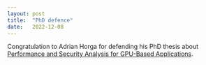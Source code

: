 ```yaml
---
layout: post
title:  "PhD defence"
date:   2022-12-08
---
```


<p class="intro"><span class="dropcap">C</span>ongratulation to Adrian Horga for defending his PhD thesis about <a href="https://liu.diva-portal.org/smash/record.jsf?dswid=-2162&pid=diva2%3A1706950&c=7&searchType=SIMPLE&language=en&query=Adrian+Horga&af=%5B%5D&aq=%5B%5B%5D%5D&aq2=%5B%5B%5D%5D&aqe=%5B%5D&noOfRows=50&sortOrder=author_sort_asc&sortOrder2=title_sort_asc&onlyFullText=false&sf=all">Performance and Security Analysis for GPU-Based Applications</a>.</p>

 